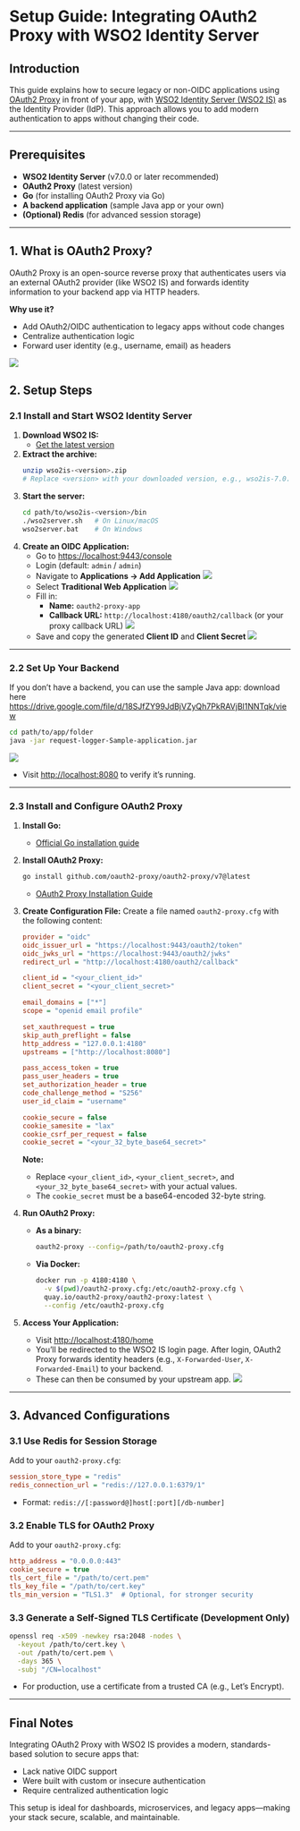 # Setup Guide: Integrating OAuth2 Proxy with WSO2 Identity Server

## Introduction

This guide explains how to secure legacy or non-OIDC applications using [OAuth2 Proxy](https://oauth2-proxy.github.io/oauth2-proxy/) in front of your app, with [WSO2 Identity Server (WSO2 IS)](https://wso2.com/identity-and-access-management/) as the Identity Provider (IdP). This approach allows you to add modern authentication to apps without changing their code.

---

## Prerequisites

- **WSO2 Identity Server** (v7.0.0 or later recommended)
- **OAuth2 Proxy** (latest version)
- **Go** (for installing OAuth2 Proxy via Go)
- **A backend application** (sample Java app or your own)
- **(Optional) Redis** (for advanced session storage)

---

## 1. What is OAuth2 Proxy?

OAuth2 Proxy is an open-source reverse proxy that authenticates users via an external OAuth2 provider (like WSO2 IS) and forwards identity information to your backend app via HTTP headers.

**Why use it?**
- Add OAuth2/OIDC authentication to legacy apps without code changes
- Centralize authentication logic
- Forward user identity (e.g., username, email) as headers

![](resources/oauth2proxy-flow-diagram.png)

## 2. Setup Steps

### 2.1 Install and Start WSO2 Identity Server

1. **Download WSO2 IS:**
   - [Get the latest version](https://is.docs.wso2.com/en/7.0.0/get-started/quick-set-up/)
2. **Extract the archive:**
   ```sh
   unzip wso2is-<version>.zip
   # Replace <version> with your downloaded version, e.g., wso2is-7.0.0
   ```
3. **Start the server:**
   ```sh
   cd path/to/wso2is-<version>/bin
   ./wso2server.sh   # On Linux/macOS
   wso2server.bat    # On Windows
   ```
4. **Create an OIDC Application:**
   - Go to [https://localhost:9443/console](https://localhost:9443/console)
   - Login (default: `admin` / `admin`)
   - Navigate to **Applications → Add Application**
   ![](resources/add-application-step.png)
   - Select **Traditional Web Application**
     ![](resources/select-web-app-step.png)
   - Fill in:
     - **Name:** `oauth2-proxy-app`
     - **Callback URL:** `http://localhost:4180/oauth2/callback` (or your proxy callback URL)
       ![](resources/fill-app-details-step.png)
   - Save and copy the generated **Client ID** and **Client Secret**
     ![](resources/copy-client-credentials-step.png)

---

### 2.2 Set Up Your Backend

If you don’t have a backend, you can use the sample Java app:
download here https://drive.google.com/file/d/18SJfZY99JdBjVZyQh7PkRAVjBl1NNTqk/view

```sh
cd path/to/app/folder
java -jar request-logger-Sample-application.jar
```

![](resources/sample-app-running.png)
- Visit [http://localhost:8080](http://localhost:8080) to verify it’s running.

---

### 2.3 Install and Configure OAuth2 Proxy

1. **Install Go:**
   - [Official Go installation guide](https://go.dev/doc/install)
2. **Install OAuth2 Proxy:**
   ```sh
   go install github.com/oauth2-proxy/oauth2-proxy/v7@latest
   ```
   - [OAuth2 Proxy Installation Guide](https://oauth2-proxy.github.io/oauth2-proxy/docs/configuration/overview/)
3. **Create Configuration File:**
   Create a file named `oauth2-proxy.cfg` with the following content:

   ```ini
   provider = "oidc"
   oidc_issuer_url = "https://localhost:9443/oauth2/token"
   oidc_jwks_url = "https://localhost:9443/oauth2/jwks"
   redirect_url = "http://localhost:4180/oauth2/callback"

   client_id = "<your_client_id>"
   client_secret = "<your_client_secret>"

   email_domains = ["*"]
   scope = "openid email profile"

   set_xauthrequest = true
   skip_auth_preflight = false
   http_address = "127.0.0.1:4180"
   upstreams = ["http://localhost:8080"]

   pass_access_token = true
   pass_user_headers = true
   set_authorization_header = true
   code_challenge_method = "S256"
   user_id_claim = "username"

   cookie_secure = false
   cookie_samesite = "lax"
   cookie_csrf_per_request = false
   cookie_secret = "<your_32_byte_base64_secret>"
   ```
   **Note:**
   - Replace `<your_client_id>`, `<your_client_secret>`, and `<your_32_byte_base64_secret>` with your actual values.
   - The `cookie_secret` must be a base64-encoded 32-byte string.

4. **Run OAuth2 Proxy:**
   - **As a binary:**
     ```sh
     oauth2-proxy --config=/path/to/oauth2-proxy.cfg
     ```
   - **Via Docker:**
     ```sh
     docker run -p 4180:4180 \
       -v $(pwd)/oauth2-proxy.cfg:/etc/oauth2-proxy.cfg \
       quay.io/oauth2-proxy/oauth2-proxy:latest \
       --config /etc/oauth2-proxy.cfg
     ```

5. **Access Your Application:**
   - Visit [http://localhost:4180/home](http://localhost:4180/home)
   - You’ll be redirected to the WSO2 IS login page. After login, OAuth2 Proxy forwards identity headers (e.g., `X-Forwarded-User`, `X-Forwarded-Email`) to your backend.
   - These can then be consumed by your upstream app.
   ![](images/pic%206.png)

---

## 3. Advanced Configurations

### 3.1 Use Redis for Session Storage

Add to your `oauth2-proxy.cfg`:

```ini
session_store_type = "redis"
redis_connection_url = "redis://127.0.0.1:6379/1"
```
- Format: `redis://[:password@]host[:port][/db-number]`

### 3.2 Enable TLS for OAuth2 Proxy

Add to your `oauth2-proxy.cfg`:

```ini
http_address = "0.0.0.0:443"
cookie_secure = true
tls_cert_file = "/path/to/cert.pem"
tls_key_file = "/path/to/cert.key"
tls_min_version = "TLS1.3"  # Optional, for stronger security
```

### 3.3 Generate a Self-Signed TLS Certificate (Development Only)

```sh
openssl req -x509 -newkey rsa:2048 -nodes \
  -keyout /path/to/cert.key \
  -out /path/to/cert.pem \
  -days 365 \
  -subj "/CN=localhost"
```
- For production, use a certificate from a trusted CA (e.g., Let’s Encrypt).

---

## Final Notes

Integrating OAuth2 Proxy with WSO2 IS provides a modern, standards-based solution to secure apps that:
- Lack native OIDC support
- Were built with custom or insecure authentication
- Require centralized authentication logic

This setup is ideal for dashboards, microservices, and legacy apps—making your stack secure, scalable, and maintainable.